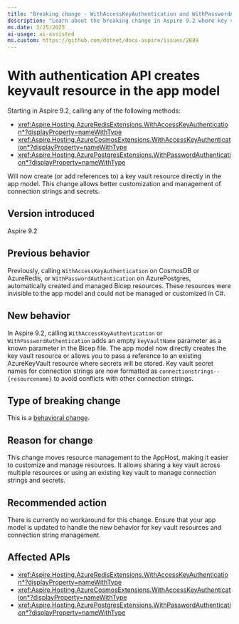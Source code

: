 ```yaml
---
title: "Breaking change - WithAccessKeyAuthentication and WithPasswordAuthentication create a keyvault resource in the app model"
description: "Learn about the breaking change in Aspire 9.2 where key vault resources are now created or referenced directly in the app model."
ms.date: 3/25/2025
ai-usage: ai-assisted
ms.custom: https://github.com/dotnet/docs-aspire/issues/2889
---
```


# With authentication API creates keyvault resource in the app model

Starting in Aspire 9.2, calling any of the following methods:

- <xref:Aspire.Hosting.AzureRedisExtensions.WithAccessKeyAuthentication*?displayProperty=nameWithType>
- <xref:Aspire.Hosting.AzureCosmosExtensions.WithAccessKeyAuthentication*?displayProperty=nameWithType>
- <xref:Aspire.Hosting.AzurePostgresExtensions.WithPasswordAuthentication*?displayProperty=nameWithType>

Will now create (or add references to) a key vault resource directly in the app model. This change allows better customization and management of connection strings and secrets.

## Version introduced

Aspire 9.2

## Previous behavior

Previously, calling `WithAccessKeyAuthentication` on CosmosDB or AzureRedis, or `WithPasswordAuthentication` on AzurePostgres, automatically created and managed Bicep resources. These resources were invisible to the app model and could not be managed or customized in C#.

## New behavior

In Aspire 9.2, calling `WithAccessKeyAuthentication` or `WithPasswordAuthentication` adds an empty `keyVaultName` parameter as a known parameter in the Bicep file. The app model now directly creates the key vault resource or allows you to pass a reference to an existing AzureKeyVault resource where secrets will be stored. Key vault secret names for connection strings are now formatted as `connectionstrings--{resourcename}` to avoid conflicts with other connection strings.

## Type of breaking change

This is a [behavioral change](../categories.md#behavioral-change).

## Reason for change

This change moves resource management to the AppHost, making it easier to customize and manage resources. It allows sharing a key vault across multiple resources or using an existing key vault to manage connection strings and secrets.

## Recommended action

There is currently no workaround for this change. Ensure that your app model is updated to handle the new behavior for key vault resources and connection string management.

## Affected APIs

- <xref:Aspire.Hosting.AzureRedisExtensions.WithAccessKeyAuthentication*?displayProperty=nameWithType>
- <xref:Aspire.Hosting.AzureCosmosExtensions.WithAccessKeyAuthentication*?displayProperty=nameWithType>
- <xref:Aspire.Hosting.AzurePostgresExtensions.WithPasswordAuthentication*?displayProperty=nameWithType>
